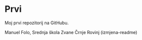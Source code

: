 # Prvi
Moj prvi repozitorij na GitHubu.

Manuel Folo, Srednja škola Zvane Črnje Rovinj
(izmjena-readme)
